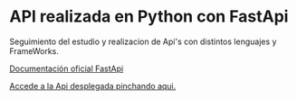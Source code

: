 # API realizada en Python con FastApi

Seguimiento del estudio y realizacion de Api's con distintos lenguajes y FrameWorks.

[Documentación oficial FastApi](https://fastapi.tiangolo.com)

[Accede a la Api desplegada pinchando aqui.](https://usersfastapi.onrender.com/usersdb)
